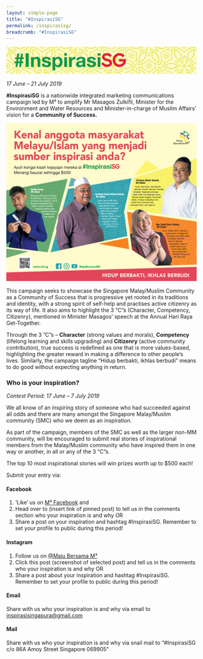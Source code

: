 ```yaml
---
layout: simple-page
title: "#InspirasiSG"
permalink: /inspirasisg/
breadcrumb: "#InspirasiSG"
---
```


![InspirasiSG Logo](/images/inspirasisg-banner.png)

*17 June – 21 July 2019*

**#InspirasiSG** is a nationwide integrated marketing communications campaign led by M³ to amplify Mr Masagos Zulkifli, Minister for the
Environment and Water Resources and Minister-in-charge of Muslim Affairs’ vision for a **Community of Success.**

![InspirasiSG Creative Visual](/images/inspirasi-graphic-v3.jpg)

This campaign seeks to showcase the Singapore Malay/Muslim Community as a Community of Success that is progressive yet rooted in its
traditions and identity, with a strong spirit of self-help and practises active citizenry as its way of life. It also aims to highlight the 3 “C”s (Character, Competency, Citizenry), mentioned in Minister Masagos’ speech at the Annual Hari Raya Get-Together.

Through the 3 ”C”s – **Character** (strong values and morals), **Competency** (lifelong learning and skills upgrading) and **Citizenry** (active
community contribution), true success is redefined as one that is more values-based, highlighting the greater reward in making a difference to
other people’s lives. Similarly, the campaign tagline “Hidup berbakti, ikhlas berbudi” means to do good without expecting anything in return.

### **Who is your inspiration?**
*Contest Period: 17 June – 7 July 2019*

We all know of an inspiring story of someone who had succeeded against all odds and there are many amongst the Singapore Malay/Muslim
community (SMC) who we deem as an inspiration.

As part of the campaign, members of the SMC as well as the larger non-MM community, will be encouraged to submit real stories of
inspirational members from the Malay/Muslim community who have inspired them in one way or another, in all or any of the 3 “C”s.

The top 10 most inspirational stories will win prizes worth up to $500 each!

Submit your entry via:
#### **Facebook**

1. ‘Like’ us on [M³ Facebook](https://www.facebook.com/MajuBersamaM3) and
2. Head over to (insert link of pinned post) to tell us in the comments section who your inspiration is and why OR
3. Share a post on your inspiration and hashtag #InspirasiSG. Remember to set your profile to public during this period!

#### **Instagram**

1. Follow us on [@Maju Bersama M³](https://www.instagram.com/Maju.Bersama.M3/)
2. Click this post (screenshot of selected post) and tell us in the comments who your inspiration is and why OR
3. Share a post about your inspiration and hashtag #InspirasiSG. Remember to set your profile to public during this period!

#### **Email**
Share with us who your inspiration is and why via email to <inspirasisingapura@gmail.com>

#### **Mail**
Share with us who your inspiration is and why via snail mail to “#InspirasiSG c/o 86A Amoy Street Singapore 069905”
